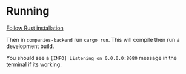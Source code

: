# Running

[Follow Rust installation](https://www.rust-lang.org/tools/install)

Then in `companies-backend` run `cargo run`. This will compile then run a development build.

You should see a `[INFO] Listening on 0.0.0.0:8080` message in the terminal if its working.
